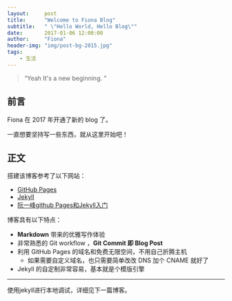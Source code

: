 ```yaml
---
layout:     post
title:      "Welcome to Fiona Blog"
subtitle:   " \"Hello World, Hello Blog\""
date:       2017-01-06 12:00:00
author:     "Fiona"
header-img: "img/post-bg-2015.jpg"
tags:
    - 生活
---
```


> “Yeah It's a new beginning. ”


## 前言

Fiona 在 2017 年开通了新的 blog 了。

一直想要坚持写一些东西，就从这里开始吧！


## 正文

搭建该博客参考了以下网站：

* [GitHub Pages](https://pages.github.com/)
* [Jekyll](http://jekyllrb.com/)
* [阮一峰github Pages和Jekyll入门](http://www.ruanyifeng.com/blog/2012/08/blogging_with_jekyll.html)

博客具有以下特点：

* **Markdown** 带来的优雅写作体验
* 非常熟悉的 Git workflow ，**Git Commit 即 Blog Post**
* 利用 GitHub Pages 的域名和免费无限空间，不用自己折腾主机
	* 如果需要自定义域名，也只需要简单改改 DNS 加个 CNAME 就好了
* Jekyll 的自定制非常容易，基本就是个模版引擎

---

使用jekyll进行本地调试，详细见下一篇博客。

